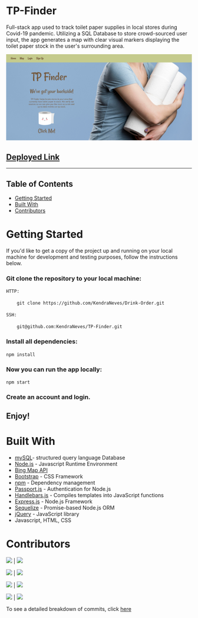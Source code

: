 # TP-Finder

Full-stack app used to track toilet paper supplies in local stores during Covid-19 pandemic. Utilizing a SQL Database to store crowd-sourced user input, the app generates a map with clear visual markers displaying the toilet paper stock in the user's surrounding area.

![Homepage](public/img/README-img/homepage.PNG)

## [Deployed Link](shrouded-sierra-79930.herokuapp.com/)

---

## Table of Contents

- [Getting Started](#getting-started)
- [Built With](#built-with)
- [Contributors](#contributors)

<!-- # Demo

This is the **Homepage**, this is what will appear when you first open the app:

![Homepage](public/img/README-img/homepage.PNG)

If you scroll down on the **homepage** you can see a carousel of our _glowing_ user reviews:

![User Reviews](public/img/README-img/carousel-1.PNG)

If you'd like to see toilet paper stock in your area, click the toilet paper cartoon with "Click Me" below it. You'll be redirected to the **map** page:
![Map page]()

Click on any pin on the map and details about that location will be displayed:
![Pin Modal]()

If you're a local store owner with an access key (demo key is "123"), go to _sign-up_ page, then proceed to the _login_ page to login:

![Login Page](public\img\README-img\login.PNG)

Once logged in, you can add toilet paper stock information to your respective company

![Add TP Stock]() -->

# Getting Started

If you'd like to get a copy of the project up and running on your local machine for development and testing purposes, follow the instructions below.

### Git clone the repository to your local machine:

    HTTP:

        git clone https://github.com/KendraNeves/Drink-Order.git

    SSH:

        git@github.com:KendraNeves/TP-Finder.git

### Install all dependencies:

    npm install

### Now you can run the app locally:

    npm start

### Create an account and login.

## Enjoy!

# Built With

- [mySQL](https://www.mysql.com/)- structured query language Database
- [Node.js](https://nodejs.org/en/) - Javascript Runtime Environment
- [Bing Map API](https://www.microsoft.com/en-us/maps/choose-your-bing-maps-api)
- [Bootstrap](https://getbootstrap.com/) - CSS Framework
- [npm](https://www.npmjs.com/) - Dependency management
- [Passport.js](http://www.passportjs.org/) - Authentication for Node.js
- [Handlebars.js](https://handlebarsjs.com/) - Compiles templates into JavaScript functions
- [Express.js](https://expressjs.com/) - Node.js Framework
- [Sequelize](https://sequelize.org/) - Promise-based Node.js ORM
- [jQuery](https://jquery.com/) - JavaScript library
- Javascript, HTML, CSS

# Contributors

[![](https://img.shields.io/badge/gitHub-KendraNeves-green?style=plastic)](https://github.com/KendraNeves) |
[![](https://img.shields.io/badge/email-kendraneves@gmail.com-teal?style=plastic)](mailto:kendraneves@gmail.com)

[![](https://img.shields.io/badge/gitHub-ricardoshaffer-green?style=plastic)](https://github.com/ricardoshaffer) |
[![](https://img.shields.io/badge/email-ricardo.ramiro.shaffer@gmail.com-teal?style=plastic)](mailto:ricardo.ramiro.shaffer@gmail.com)

[![](https://img.shields.io/badge/gitHub-Linkm1993-green?style=plastic)](https://github.com/Linkm1993) |
[![](https://img.shields.io/badge/email-Linkm1993@gmail.com-teal?style=plastic)](mailto:Linkm1993@gmail.com)

[![](https://img.shields.io/badge/gitHub-kdeguzm3-green?style=plastic)](https://github.com/kdeguzm3) |
[![](https://img.shields.io/badge/email-cosplaydiver@gmail.com-teal?style=plastic)](mailto:cosplaydiver@gmail.com)

To see a detailed breakdown of commits, click [here](https://github.com/Linkm1993/TP-Finder/graphs/contributors)
